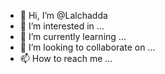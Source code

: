 - 👋 Hi, I’m @Lalchadda
- 👀 I’m interested in ...
- 🌱 I’m currently learning ...
- 💞️ I’m looking to collaborate on ...
- 📫 How to reach me ...

<!---
Lalchadda/Lalchadda is a ✨ special ✨ repository because its `README.md` (this file) appears on your GitHub profile.
You can click the Preview link to take a look at your changes.
--->
